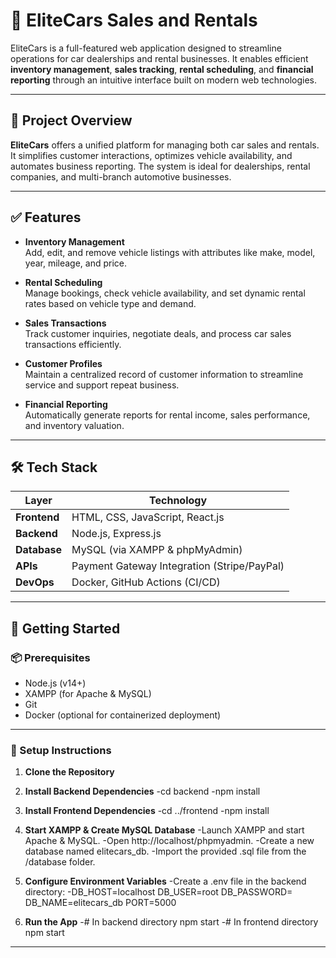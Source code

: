 # 🚗 EliteCars Sales and Rentals

EliteCars is a full-featured web application designed to streamline operations for car dealerships and rental businesses. It enables efficient **inventory management**, **sales tracking**, **rental scheduling**, and **financial reporting** through an intuitive interface built on modern web technologies.

---

## 📌 Project Overview

**EliteCars** offers a unified platform for managing both car sales and rentals. It simplifies customer interactions, optimizes vehicle availability, and automates business reporting. The system is ideal for dealerships, rental companies, and multi-branch automotive businesses.

---

## ✅ Features

- **Inventory Management**  
  Add, edit, and remove vehicle listings with attributes like make, model, year, mileage, and price.

- **Rental Scheduling**  
  Manage bookings, check vehicle availability, and set dynamic rental rates based on vehicle type and demand.

- **Sales Transactions**  
  Track customer inquiries, negotiate deals, and process car sales transactions efficiently.

- **Customer Profiles**  
  Maintain a centralized record of customer information to streamline service and support repeat business.

- **Financial Reporting**  
  Automatically generate reports for rental income, sales performance, and inventory valuation.

---

## 🛠️ Tech Stack

| Layer         | Technology                            |
|---------------|----------------------------------------|
| **Frontend**  | HTML, CSS, JavaScript, React.js        |
| **Backend**   | Node.js, Express.js                    |
| **Database**  | MySQL (via XAMPP & phpMyAdmin)         |
| **APIs**      | Payment Gateway Integration (Stripe/PayPal) |
| **DevOps**    | Docker, GitHub Actions (CI/CD)         |

---

## 🏁 Getting Started

### 📦 Prerequisites

- Node.js (v14+)
- XAMPP (for Apache & MySQL)
- Git
- Docker (optional for containerized deployment)

---

### 🚀 Setup Instructions

1. **Clone the Repository**
  
2. **Install Backend Dependencies**
-cd backend
-npm install

3. **Install Frontend Dependencies**
-cd ../frontend
-npm install

4. **Start XAMPP & Create MySQL Database**
-Launch XAMPP and start Apache & MySQL.
-Open http://localhost/phpmyadmin.
-Create a new database named elitecars_db.
-Import the provided .sql file from the /database folder.

5. **Configure Environment Variables**
-Create a .env file in the backend directory:
-DB_HOST=localhost
DB_USER=root
DB_PASSWORD=
DB_NAME=elitecars_db
PORT=5000

6. **Run the App**
-# In backend directory
npm start
-# In frontend directory
npm start

---
